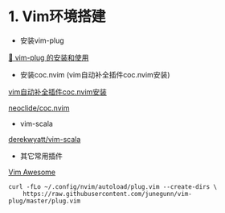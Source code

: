 



# 1. Vim环境搭建

- 安装vim-plug

[🦄 vim-plug 的安装和使用](https://segmentfault.com/a/1190000018089782)

- 安装coc.nvim (vim自动补全插件coc.nvim安装)

[vim自动补全插件coc.nvim安装](https://www.jianshu.com/p/55cf1fa7a467)

[neoclide/coc.nvim](https://github.com/neoclide/coc.nvim)

- vim-scala

[derekwyatt/vim-scala](https://github.com/derekwyatt/vim-scala)

- 其它常用插件

[Vim Awesome](https://vimawesome.com/)





```
curl -fLo ~/.config/nvim/autoload/plug.vim --create-dirs \
    https://raw.githubusercontent.com/junegunn/vim-plug/master/plug.vim
```

